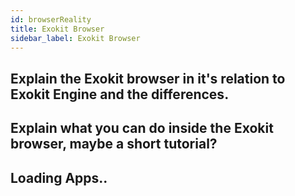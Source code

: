 ```yaml
---
id: browserReality
title: Exokit Browser
sidebar_label: Exokit Browser
---
```


## Explain the Exokit browser in it's relation to Exokit Engine and the differences.

## Explain what you can do inside the Exokit browser, maybe a short tutorial? 

## Loading Apps.. 
